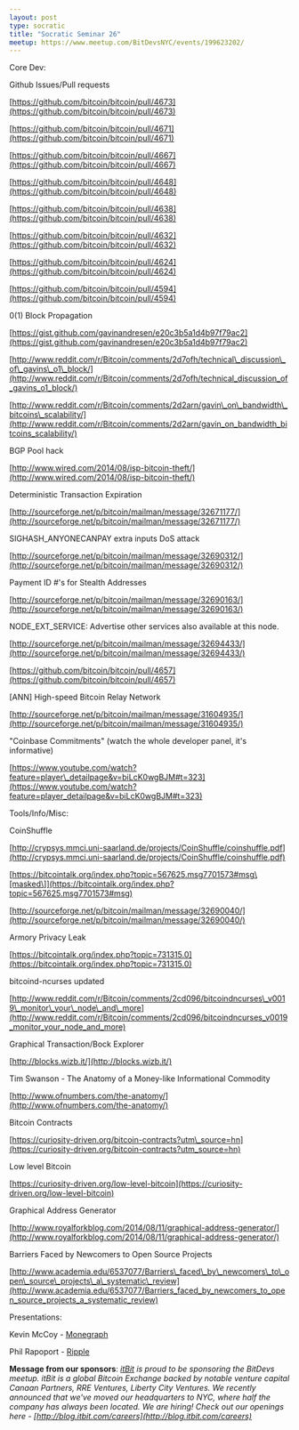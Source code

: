 ```yaml
---
layout: post
type: socratic
title: "Socratic Seminar 26"
meetup: https://www.meetup.com/BitDevsNYC/events/199623202/
---
```


Core Dev:

Github Issues/Pull requests

[](https://github.com/bitcoin/bitcoin/pull/4673)[https://github.com/bitcoin/bitcoin/pull/4673](https://github.com/bitcoin/bitcoin/pull/4673)

[](https://github.com/bitcoin/bitcoin/pull/4671)[https://github.com/bitcoin/bitcoin/pull/4671](https://github.com/bitcoin/bitcoin/pull/4671)

[](https://github.com/bitcoin/bitcoin/pull/4667)[https://github.com/bitcoin/bitcoin/pull/4667](https://github.com/bitcoin/bitcoin/pull/4667)

[](https://github.com/bitcoin/bitcoin/pull/4648)[https://github.com/bitcoin/bitcoin/pull/4648](https://github.com/bitcoin/bitcoin/pull/4648)

[](https://github.com/bitcoin/bitcoin/pull/4638)[https://github.com/bitcoin/bitcoin/pull/4638](https://github.com/bitcoin/bitcoin/pull/4638)

[](https://github.com/bitcoin/bitcoin/pull/4632)[https://github.com/bitcoin/bitcoin/pull/4632](https://github.com/bitcoin/bitcoin/pull/4632)

[](https://github.com/bitcoin/bitcoin/pull/4624)[https://github.com/bitcoin/bitcoin/pull/4624](https://github.com/bitcoin/bitcoin/pull/4624)

[](https://github.com/bitcoin/bitcoin/pull/4594)[https://github.com/bitcoin/bitcoin/pull/4594](https://github.com/bitcoin/bitcoin/pull/4594)

0(1) Block Propagation

[](https://gist.github.com/gavinandresen/e20c3b5a1d4b97f79ac2)[https://gist.github.com/gavinandresen/e20c3b5a1d4b97f79ac2](https://gist.github.com/gavinandresen/e20c3b5a1d4b97f79ac2)

[](http://www.reddit.com/r/Bitcoin/comments/2d7ofh/technical_discussion_of_gavins_o1_block/)[http://www.reddit.com/r/Bitcoin/comments/2d7ofh/technical\_discussion\_of\_gavins\_o1\_block/](http://www.reddit.com/r/Bitcoin/comments/2d7ofh/technical_discussion_of_gavins_o1_block/)

[](http://www.reddit.com/r/Bitcoin/comments/2d2arn/gavin_on_bandwidth_bitcoins_scalability/)[http://www.reddit.com/r/Bitcoin/comments/2d2arn/gavin\_on\_bandwidth\_bitcoins\_scalability/](http://www.reddit.com/r/Bitcoin/comments/2d2arn/gavin_on_bandwidth_bitcoins_scalability/)

BGP Pool hack

[](http://www.wired.com/2014/08/isp-bitcoin-theft/)[http://www.wired.com/2014/08/isp-bitcoin-theft/](http://www.wired.com/2014/08/isp-bitcoin-theft/)

Deterministic Transaction Expiration

[](http://sourceforge.net/p/bitcoin/mailman/message/32671177/)[http://sourceforge.net/p/bitcoin/mailman/message/32671177/](http://sourceforge.net/p/bitcoin/mailman/message/32671177/)

SIGHASH\_ANYONECANPAY extra inputs DoS attack

[](http://sourceforge.net/p/bitcoin/mailman/message/32690312/)[http://sourceforge.net/p/bitcoin/mailman/message/32690312/](http://sourceforge.net/p/bitcoin/mailman/message/32690312/)

Payment ID #'s for Stealth Addresses

[](http://sourceforge.net/p/bitcoin/mailman/message/32690163/)[http://sourceforge.net/p/bitcoin/mailman/message/32690163/](http://sourceforge.net/p/bitcoin/mailman/message/32690163/)

NODE\_EXT\_SERVICE: Advertise other services also available at this node.

[](http://sourceforge.net/p/bitcoin/mailman/message/32694433/)[http://sourceforge.net/p/bitcoin/mailman/message/32694433/](http://sourceforge.net/p/bitcoin/mailman/message/32694433/)

[](https://github.com/bitcoin/bitcoin/pull/4657)[https://github.com/bitcoin/bitcoin/pull/4657](https://github.com/bitcoin/bitcoin/pull/4657)

\[ANN\] High-speed Bitcoin Relay Network

[](http://sourceforge.net/p/bitcoin/mailman/message/31604935/)[http://sourceforge.net/p/bitcoin/mailman/message/31604935/](http://sourceforge.net/p/bitcoin/mailman/message/31604935/)

"Coinbase Commitments" (watch the whole developer panel, it's informative)

[](https://www.youtube.com/watch?feature=player_detailpage&v=biLcK0wgBJM#t=323)[https://www.youtube.com/watch?feature=player\_detailpage&v=biLcK0wgBJM#t=323](https://www.youtube.com/watch?feature=player_detailpage&v=biLcK0wgBJM#t=323)

Tools/Info/Misc:

CoinShuffle

[](http://crypsys.mmci.uni-saarland.de/projects/CoinShuffle/coinshuffle.pdf)[http://crypsys.mmci.uni-saarland.de/projects/CoinShuffle/coinshuffle.pdf](http://crypsys.mmci.uni-saarland.de/projects/CoinShuffle/coinshuffle.pdf)

[](https://bitcointalk.org/index.php?topic=567625.msg7701573#msg)[https://bitcointalk.org/index.php?topic=567625.msg7701573#msg\[masked\]](https://bitcointalk.org/index.php?topic=567625.msg7701573#msg)

[](http://sourceforge.net/p/bitcoin/mailman/message/32690040/)[http://sourceforge.net/p/bitcoin/mailman/message/32690040/](http://sourceforge.net/p/bitcoin/mailman/message/32690040/)

Armory Privacy Leak

[](https://bitcointalk.org/index.php?topic=731315.0)[https://bitcointalk.org/index.php?topic=731315.0](https://bitcointalk.org/index.php?topic=731315.0)

bitcoind-ncurses updated

[](http://www.reddit.com/r/Bitcoin/comments/2cd096/bitcoindncurses_v0019_monitor_your_node_and_more)[http://www.reddit.com/r/Bitcoin/comments/2cd096/bitcoindncurses\_v0019\_monitor\_your\_node\_and\_more](http://www.reddit.com/r/Bitcoin/comments/2cd096/bitcoindncurses_v0019_monitor_your_node_and_more)

Graphical Transaction/Bock Explorer

[](http://blocks.wizb.it/)[http://blocks.wizb.it/](http://blocks.wizb.it/)

Tim Swanson - The Anatomy of a Money-like Informational Commodity

[](http://www.ofnumbers.com/the-anatomy/)[http://www.ofnumbers.com/the-anatomy/](http://www.ofnumbers.com/the-anatomy/)

Bitcoin Contracts

[](https://curiosity-driven.org/bitcoin-contracts?utm_source=hn)[https://curiosity-driven.org/bitcoin-contracts?utm\_source=hn](https://curiosity-driven.org/bitcoin-contracts?utm_source=hn)

Low level Bitcoin

[](https://curiosity-driven.org/low-level-bitcoin)[https://curiosity-driven.org/low-level-bitcoin](https://curiosity-driven.org/low-level-bitcoin)

Graphical Address Generator

[](http://www.royalforkblog.com/2014/08/11/graphical-address-generator/)[http://www.royalforkblog.com/2014/08/11/graphical-address-generator/](http://www.royalforkblog.com/2014/08/11/graphical-address-generator/)

Barriers Faced by Newcomers to Open Source Projects

[](http://www.academia.edu/6537077/Barriers_faced_by_newcomers_to_open_source_projects_a_systematic_review)[http://www.academia.edu/6537077/Barriers\_faced\_by\_newcomers\_to\_open\_source\_projects\_a\_systematic\_review](http://www.academia.edu/6537077/Barriers_faced_by_newcomers_to_open_source_projects_a_systematic_review)

Presentations:

Kevin McCoy - [Monegraph](http://monegraph.com)

Phil Rapoport - [Ripple](http://ripple.com/)

**Message from our sponsors**: _[itBit](http://itbit.com) is proud to be sponsoring the BitDevs meetup. itBit is a global Bitcoin Exchange backed by notable venture capital Canaan Partners, RRE Ventures, Liberty City Ventures. We recently announced that we've moved our headquarters to NYC, where half the company has always been located. We are hiring! Check out our openings here - [](http://blog.itbit.com/careers)[http://blog.itbit.com/careers](http://blog.itbit.com/careers)_
